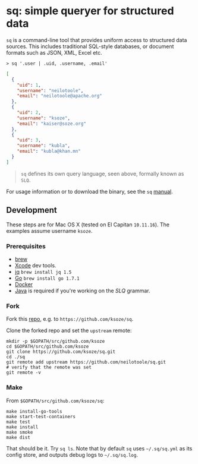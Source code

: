 # sq: simple queryer for structured data

`sq` is a command-line tool that provides uniform access to structured data sources.
This includes traditional SQL-style databases, or document formats such as JSON, XML, Excel etc.


```
> sq '.user | .uid, .username, .email'
```
```json
[
  {
    "uid": 1,
    "username": "neilotoole",
    "email": "neilotoole@apache.org"
  },
  {
    "uid": 2,
    "username": "ksoze",
    "email": "kaiser@soze.org"
  },
  {
    "uid": 3,
    "username": "kubla",
    "email": "kubla@khan.mn"
  }
]
```

> `sq` defines its own query language, seen above, formally known as `SLQ`.


For usage information or to download the binary, see the `sq` [manual](https://github.com/neilotoole/sq-manual/wiki).


## Development

These steps are for Mac OS X (tested on El Capitan `10.11.16`). The examples assume username  `ksoze`.


### Prerequisites
- [brew](http://brew.sh/)
- [Xcode](https://itunes.apple.com/us/app/xcode/id497799835?mt=12) dev tools.
- [jq](https://stedolan.github.io/jq/) `brew install jq 1.5`
- [Go](https://golang.org/doc/install) `brew install go 1.7.1`
- [Docker](https://docs.docker.com/docker-for-mac/)
- [Java](http://www.oracle.com/technetwork/java/javase/downloads/index.html) is required if you're working on the *SLQ* grammar.



### Fork
Fork this [repo](https://github.com/neilotoole/sq), e.g. to  `https://github.com/ksoze/sq`.

Clone the forked repo and set the `upstream` remote:

```
mkdir -p $GOPATH/src/github.com/ksoze
cd $GOPATH/src/github.com/ksoze
git clone https://github.com/ksoze/sq.git
cd ./sq
git remote add upstream https://github.com/neilotoole/sq.git
# verify that the remote was set
git remote -v
```
	
### Make
From  `$GOPATH/src/github.com/ksoze/sq`:

```
make install-go-tools
make start-test-containers
make test
make install
make smoke
make dist
```
	
That should be it. Try `sq ls`. Note that by default `sq` uses `~/.sq/sq.yml` as
its config store, and outputs debug logs to `~/.sq/sq.log`.

